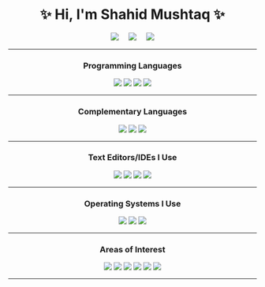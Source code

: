 <h1 align='center'>✨ Hi, I'm Shahid Mushtaq ✨</h1>
<p align='center'></p>
<p align='center'>
  <a href='www.linkedin.com/in/shahid-mushtaq-w'><img src='https://img.shields.io/badge/LinkedIn-%230A66C2?style=for-the-badge&logo=linkedin&logoColor=white'/></a>
  &nbsp;&nbsp;&nbsp;
  <a href='mailto:shahid.mushtaq.w@gmail.com'><img src='https://img.shields.io/badge/Gmail-%23EA4335?style=for-the-badge&logo=gmail&logoColor=white'/></a>
  &nbsp;&nbsp;&nbsp;
  <a href='https://t.me/Witch_er'><img src='https://img.shields.io/badge/Telegram-%2326A5E4?style=for-the-badge&logo=telegram&logoColor=white'/></a>
</p>

<hr>

<!-- <h3 align='center'>🔥 Top Repositories 🔥</h3>
<p align='center'>
  <a href='#'><img src='https://img.shields.io/badge/⚪-Top Repo One-blue?style=for-the-badge'/></a>
  <a href='#'><img src='https://img.shields.io/badge/⚪-Top Repo Two-blue?style=for-the-badge'/></a>
  <a href='#'><img src='https://img.shields.io/badge/⚪-Top Repo Three-blue?style=for-the-badge'/></a>
</p>
<hr> -->

<h3 align='center'>Programming Languages</h3>
<p align='center'>
  <a href='#'><img src='https://img.shields.io/badge/C-%23A8B9CC?style=for-the-badge&logo=c&logoColor=black'/></a>
  <a href='#'><img src='https://img.shields.io/badge/C++-%2300599C?style=for-the-badge&logo=c%2B%2B&logoColor=white'/></a>
  <a href='#'><img src='https://img.shields.io/badge/JavaScript-%23F7DF1E?style=for-the-badge&logo=javascript&logoColor=black'/></a>
  <a href='#'><img src='https://img.shields.io/badge/Python-%233776AB?style=for-the-badge&logo=python&logoColor=white'/></a>
</p>

<hr>

<h3 align='center'>Complementary Languages</h3>
<p align='center'>
  <a href='#'><img src='https://img.shields.io/badge/HTML5-%23E34F26?style=for-the-badge&logo=c%2B%2B&logoColor=white'/></a>
  <a href='#'><img src='https://img.shields.io/badge/CSS3-%231572B6?style=for-the-badge&logo=c%2B%2B&logoColor=white'/></a>
  <a href='#'><img src='https://img.shields.io/badge/LaTeX-%23008080?style=for-the-badge&logo=latex&logoColor=white'/></a>
</p>

<hr>

<h3 align='center'>Text Editors/IDEs I Use</h3>
<p align='center'>
  <a href='#'><img src='https://img.shields.io/badge/Terminal-%234D4D4D?style=for-the-badge&logo=windowsterminal&logoColor=white'/></a>
  <a href='#'><img src='https://img.shields.io/badge/VS Code-%23007ACC?style=for-the-badge&logo=visualstudiocode&logoColor=white'/></a>
  <a href='#'><img src='https://img.shields.io/badge/Sublime Text-%23FF9800?style=for-the-badge&logo=sublimetext&logoColor=white'/></a>
  <a href='#'><img src='https://img.shields.io/badge/PyCharm-%23000000?style=for-the-badge&logo=pycharm&logoColor=white'/></a>
</p>

<hr>

<h3 align='center'>Operating Systems I Use</h3>
<p align='center'>
  <a href='#'><img src='https://img.shields.io/badge/Ubuntu-%23E95420?style=for-the-badge&logo=ubuntu&logoColor=white'/></a>
  <a href='#'><img src='https://img.shields.io/badge/Windows-%230078D6?style=for-the-badge&logo=windows&logoColor=white'/></a>
  <a href='#'><img src='https://img.shields.io/badge/macOS-%23E95420?style=for-the-badge&logo=macOS&logoColor=black'/></a>

</p>

<hr>

<h3 align='center'>Areas of Interest</h3>
<p align='center'>
  <a href='#'><img src='https://img.shields.io/badge/Networking-blue?style=flat-square'/></a>
  <a href='#'><img src='https://img.shields.io/badge/Information Technology-blue?style=flat-square'/></a>
  <a href='#'><img src='https://img.shields.io/badge/Computer Architecture-blue?style=flat-square'/></a>
  <a href='#'><img src='https://img.shields.io/badge/IOT-blue?style=flat-square'/></a>
  <a href='#'><img src='https://img.shields.io/badge/A.I.-blue?style=flat-square'/></a>
  <a href='#'><img src='https://img.shields.io/badge/Machine Learning-blue?style=flat-square'/></a>
</p>

<hr>
